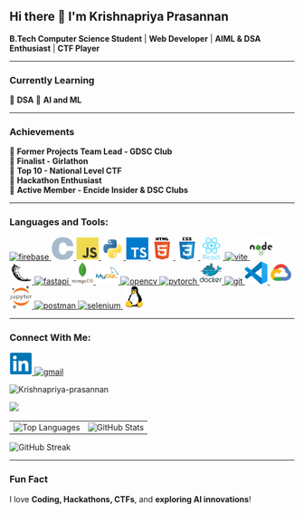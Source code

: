 ## Hi there 👋 I'm Krishnapriya Prasannan  
**B.Tech Computer Science Student** | **Web Developer** | **AIML & DSA Enthusiast**  | **CTF Player**

---


###  Currently Learning  
🔹 **DSA** 
🔹 **AI and ML**  

---

###  Achievements  

🔹 **Former Projects Team Lead - GDSC Club**       
🔹 **Finalist - Girlathon**  
🔹 **Top 10 - National Level CTF**  
🔹 **Hackathon Enthusiast**  
🔹 **Active Member - Encide Insider & DSC Clubs**

---


<h3 align="left">Languages and Tools:</h3>
<p align="left">
   
  <a href="https://firebase.google.com/" target="_blank">
    <img src="https://www.vectorlogo.zone/logos/firebase/firebase-icon.svg" alt="firebase" width="40" height="40"/>
  </a>
  
  
  <!-- Programming Languages -->
  <a href="https://www.cprogramming.com/" target="_blank">
    <img src="https://raw.githubusercontent.com/devicons/devicon/master/icons/c/c-original.svg" alt="c" width="40" height="40"/>
  </a>
  <a href="https://developer.mozilla.org/en-US/docs/Web/JavaScript" target="_blank">
    <img src="https://raw.githubusercontent.com/devicons/devicon/master/icons/javascript/javascript-original.svg" alt="javascript" width="40" height="40"/>
  </a>
  <a href="https://www.python.org" target="_blank">
    <img src="https://raw.githubusercontent.com/devicons/devicon/master/icons/python/python-original.svg" alt="python" width="40" height="40"/>
  </a>
  <a href="https://www.typescriptlang.org/" target="_blank">
    <img src="https://raw.githubusercontent.com/devicons/devicon/master/icons/typescript/typescript-original.svg" alt="typescript" width="40" height="40"/>
  </a>
 
  
  <!-- Frontend -->
  <a href="https://www.w3.org/html/" target="_blank">
    <img src="https://raw.githubusercontent.com/devicons/devicon/master/icons/html5/html5-original-wordmark.svg" alt="html5" width="40" height="40"/>
  </a>
  <a href="https://www.w3schools.com/css/" target="_blank">
    <img src="https://raw.githubusercontent.com/devicons/devicon/master/icons/css3/css3-original-wordmark.svg" alt="css3" width="40" height="40"/>
  </a>
  <a href="https://reactjs.org/" target="_blank">
    <img src="https://raw.githubusercontent.com/devicons/devicon/master/icons/react/react-original-wordmark.svg" alt="react" width="40" height="40"/>
  </a>
  <a href="https://vitejs.dev/" target="_blank">
    <img src="https://vitejs.dev/logo-with-shadow.png" alt="vite" width="40" height="40"/>
  </a>
  
  <!-- Backend -->
  <a href="https://nodejs.org" target="_blank">
    <img src="https://raw.githubusercontent.com/devicons/devicon/master/icons/nodejs/nodejs-original-wordmark.svg" alt="nodejs" width="40" height="40"/>
  </a>
  <a href="https://flask.palletsprojects.com/" target="_blank">
    <img src="https://raw.githubusercontent.com/devicons/devicon/master/icons/flask/flask-original.svg" alt="flask" width="40" height="40"/>
  </a>
  <a href="https://fastapi.tiangolo.com/" target="_blank">
    <img src="https://cdn.worldvectorlogo.com/logos/fastapi.svg" alt="fastapi" width="40" height="40"/>
  </a>
  
  
  <!-- Databases -->
  <a href="https://www.mongodb.com/" target="_blank">
    <img src="https://raw.githubusercontent.com/devicons/devicon/master/icons/mongodb/mongodb-original-wordmark.svg" alt="mongodb" width="40" height="40"/>
  </a>
  <a href="https://www.mysql.com/" target="_blank">
    <img src="https://raw.githubusercontent.com/devicons/devicon/master/icons/mysql/mysql-original-wordmark.svg" alt="mysql" width="40" height="40"/>
  </a>
  
  <!-- Machine Learning -->
  <a href="https://opencv.org/" target="_blank">
    <img src="https://www.vectorlogo.zone/logos/opencv/opencv-icon.svg" alt="opencv" width="40" height="40"/>
  </a>
  <a href="https://pytorch.org/" target="_blank">
    <img src="https://www.vectorlogo.zone/logos/pytorch/pytorch-icon.svg" alt="pytorch" width="40" height="40"/>
  </a>
  
  <!-- DevOps & Tools -->
  <a href="https://www.docker.com/" target="_blank">
    <img src="https://raw.githubusercontent.com/devicons/devicon/master/icons/docker/docker-original-wordmark.svg" alt="docker" width="40" height="40"/>
  </a>
 
  <a href="https://git-scm.com/" target="_blank">
    <img src="https://www.vectorlogo.zone/logos/git-scm/git-scm-icon.svg" alt="git" width="40" height="40"/>
  </a>
  <a href="https://code.visualstudio.com/" target="_blank">
    <img src="https://raw.githubusercontent.com/devicons/devicon/master/icons/vscode/vscode-original.svg" alt="vscode" width="40" height="40"/>
  </a>
   <a href="https://colab.research.google.com/" target="_blank">
    <img src="https://raw.githubusercontent.com/devicons/devicon/master/icons/googlecloud/googlecloud-original.svg" alt="Google Colab" width="40" height="40"/>
  </a>
  <a href="https://jupyter.org/" target="_blank">
    <img src="https://raw.githubusercontent.com/devicons/devicon/master/icons/jupyter/jupyter-original-wordmark.svg" alt="Jupyter Notebook" width="40" height="40"/>
  </a>
  <a href="https://postman.com" target="_blank">
    <img src="https://www.vectorlogo.zone/logos/getpostman/getpostman-icon.svg" alt="postman" width="40" height="40"/>
  </a>
 
  <a href="https://www.selenium.dev" target="_blank">
    <img src="https://raw.githubusercontent.com/detain/svg-logos/780f25886640cef088af994181646db2f6b1a3f8/svg/selenium-logo.svg" alt="selenium" width="40" height="40"/>
  </a>
  <a href="https://www.linux.org/" target="_blank">
    <img src="https://raw.githubusercontent.com/devicons/devicon/master/icons/linux/linux-original.svg" alt="linux" width="40" height="40"/>
  </a>
</p>




---

<h3 align="left">Connect With Me:</h3>
<p align="left">
  <a href="https://linkedin.com/in/krishnapriya-prasannan" target="_blank">
    <img src="https://raw.githubusercontent.com/devicons/devicon/master/icons/linkedin/linkedin-original.svg" alt="linkedin" width="40" height="40"/>
  </a>
  <a href="mailto:krishnapriyaprasannan1@gmail.com" target="_blank">
    <img src="https://www.vectorlogo.zone/logos/gmail/gmail-icon.svg" alt="gmail" width="40" height="40"/>
  </a>
</p>


<p align="left"> <img src="https://komarev.com/ghpvc/?username=Krishnapriya-prasannan&label=Profile%20views&color=0e75b6&style=flat" alt="Krishnapriya-prasannan" /> </p>

<p align="left"><a href="https://github.com/ryo-ma/github-profile-trophy"><img src="https://github-profile-trophy.vercel.app/?username=Krishnapriya-prasannan" /></a> </p>
<!-- GitHub Stats Section -->
<div align="center">
  <table>
    <tr>
      <td><img src="https://github-readme-stats.vercel.app/api/top-langs?username=Krishnapriya-prasannan&show_icons=true&locale=en&layout=compact" alt="Top Languages" /></td>
      <td><img src="https://github-readme-stats.vercel.app/api?username=Krishnapriya-prasannan&show_icons=true&locale=en" alt="GitHub Stats" /></td></tr>
  </table>
</div>

  <td><img src="https://github-readme-streak-stats.herokuapp.com/?user=Krishnapriya-prasannan" alt="GitHub Streak" /></td>


---

###  Fun Fact  
I love **Coding, Hackathons, CTFs**, and **exploring AI innovations**!  

